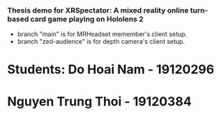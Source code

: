 ﻿### Thesis demo for XRSpectator: A mixed reality online turn-based card game playing on Hololens 2 
- branch "main" is for MRHeadset memember's client setup.
- branch "zed-audience" is for depth camera's client setup.

# Students: Do Hoai Nam - 19120296
#           Nguyen Trung Thoi - 19120384
